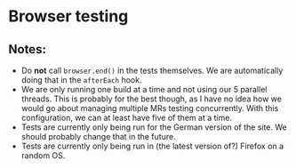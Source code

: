 # Browser testing

## Notes:

* Do **not** call `browser.end()` in the tests themselves. We are automatically doing that in the `afterEach` hook.
* We are only running one build at a time and not using our 5 parallel threads. This is probably for the best though, as I have no idea how we would go about managing multiple MRs testing concurrently. With this configuration, we can at least have five of them at a time.
* Tests are currently only being run for the German version of the site. We should probably change that in the future.
* Tests are currently only being run in (the latest version of?) Firefox on a random OS.

